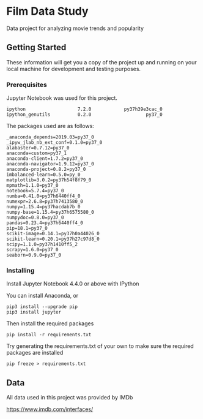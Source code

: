 # Film Data Study

Data project for analyzing movie trends and popularity


## Getting Started

These information will get you a copy of the project up and running on your local machine for development and testing purposes.

### Prerequisites

Jupyter Notebook was used for this project.
```
ipython                   7.2.0            py37h39e3cac_0  
ipython_genutils          0.2.0                    py37_0  
```

The packages used are as follows:

```
_anaconda_depends=2019.03=py37_0
_ipyw_jlab_nb_ext_conf=0.1.0=py37_0
alabaster=0.7.12=py37_0
anaconda=custom=py37_1
anaconda-client=1.7.2=py37_0
anaconda-navigator=1.9.12=py37_0
anaconda-project=0.8.2=py37_0
imbalanced-learn=0.5.0=py_0
matplotlib=3.0.2=py37h54f8f79_0
mpmath=1.1.0=py37_0
notebook=5.7.4=py37_0
numba=0.41.0=py37h6440ff4_0
numexpr=2.6.8=py37h7413580_0
numpy=1.15.4=py37hacdab7b_0
numpy-base=1.15.4=py37h6575580_0
numpydoc=0.8.0=py37_0
pandas=0.23.4=py37h6440ff4_0
pip=18.1=py37_0
scikit-image=0.14.1=py37h0a44026_0
scikit-learn=0.20.1=py37h27c97d8_0
scipy=1.1.0=py37h1410ff5_2
scrapy=1.6.0=py37_0
seaborn=0.9.0=py37_0
```

### Installing

Install Jupyter Notebook 4.4.0 or above with IPython

You can install Anaconda, or

```
pip3 install --upgrade pip
pip3 install jupyter
```

Then install the required packages

```
pip install -r requirements.txt 
```

Try generating the requirements.txt of your own to make sure the required packages are installed

```
pip freeze > requirements.txt
```


## Data

All data used in this project was provided by IMDb

https://www.imdb.com/interfaces/




